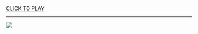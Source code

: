
<a href="https://premium76.site?title=cool_math_games_b_cubed_game&ref=12M">CLICK TO PLAY</a></h3>
<hr>

<a href="https://premium76.site?title=cool_math_games_b_cubed_game&ref=12M"><img src="https://clearcache.store/games.png"></a>


